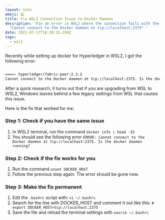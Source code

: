 ```yaml
---
layout: note
emoji: 💻
title: Fix WSL2 Connection Issue to Docker Daemon
description: 'Fix an error in WSL2 where the connection fails with the error:
  "Cannot connect to the Docker daemon at tcp://localhost:2375" '
date: 2021-07-17T18:38:15.299Z
tags:
  - wsl2
---
```

Recently while setting up docker for Hyperledger in WSL2, I got the following error:

```sh

====> hyperledger/fabric-peer:2.3.2
Cannot connect to the Docker daemon at tcp://localhost:2375. Is the docker daemon running?

```

After a quick research, it turns out that if you are upgrading from WSL to WSL2, Windows leaves behind a few legacy settings from WSL that causes this issue.

Here is the fix that worked for me:

### Step 1: Check if you have the same issue
1. In WSL2 terminal, run the command `docker info | head -15`
2. You should see the following error `ERROR: Cannot connect to the Docker daemon at tcp://localhost:2375. Is the docker daemon running?`

### Step 2: Check if the fix works for you
1. Run the command `unset DOCKER_HOST`
2. Follow the previous step again. The error should be gone now.

### Step 3: Make the fix permanent
1. Edit the `.bashrc` script with: `vi ~/.bashrc`
2. Search for the line with DOCKER_HOST and comment it out like this:
   `# export DOCKER_HOST=tcp://localhost:2375`
3. Save the file and reload the terminal settings with `source ~/.bashrc`
